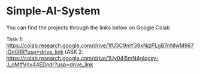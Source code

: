 # Simple-AI-System

You can find the projects through the links below on Google Colab

Task 1: https://colab.research.google.com/drive/1fU3C9mY39xNjzPLgB7nNlwM987iOn0RR?usp=drive_link
tASK 2: https://colab.research.google.com/drive/1Uy04j5mN4glqcxy-J_oMtfVnx44EDndr?usp=drive_link
